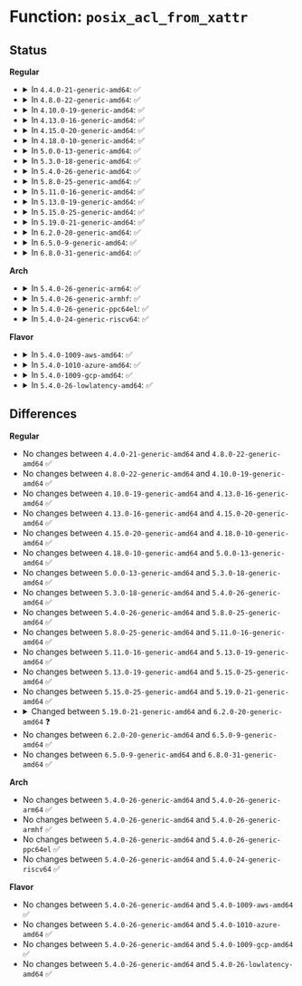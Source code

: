 # Function: <code>posix_acl_from_xattr</code>

## Status
<b>Regular</b>
<ul>
<li>
<details>
<summary>In <code>4.4.0-21-generic-amd64</code>: ✅</summary>

```c
struct posix_acl * posix_acl_from_xattr(struct user_namespace * user_ns, const void * value, size_t size)
```

```json
{
  "name": "posix_acl_from_xattr",
  "collision_type": "Unique Global",
  "inline_type": "No",
  "funcs": [
    {
      "addr": 18446744071581393888,
      "name": "posix_acl_from_xattr",
      "external": true,
      "loc": "fs/posix_acl.c:675",
      "file": "fs/posix_acl.c",
      "inline": "seen, unknown",
      "caller_inline": [],
      "caller_func": [
        "fs/posix_acl.c:posix_acl_xattr_set"
      ]
    }
  ],
  "symbols": [
    {
      "addr": 18446744071581393888,
      "name": "posix_acl_from_xattr",
      "section": ".text",
      "bind": "STB_GLOBAL",
      "size": 361
    }
  ]
}
```
</details>
</li>
<li>
<details>
<summary>In <code>4.8.0-22-generic-amd64</code>: ✅</summary>

```c
struct posix_acl * posix_acl_from_xattr(struct user_namespace * user_ns, const void * value, size_t size)
```

```json
{
  "name": "posix_acl_from_xattr",
  "collision_type": "Unique Global",
  "inline_type": "No",
  "funcs": [
    {
      "addr": 18446744071581571440,
      "name": "posix_acl_from_xattr",
      "external": true,
      "loc": "fs/posix_acl.c:701",
      "file": "fs/posix_acl.c",
      "inline": "seen, unknown",
      "caller_inline": [],
      "caller_func": [
        "fs/posix_acl.c:posix_acl_xattr_set"
      ]
    }
  ],
  "symbols": [
    {
      "addr": 18446744071581571440,
      "name": "posix_acl_from_xattr",
      "section": ".text",
      "bind": "STB_GLOBAL",
      "size": 351
    }
  ]
}
```
</details>
</li>
<li>
<details>
<summary>In <code>4.10.0-19-generic-amd64</code>: ✅</summary>

```c
struct posix_acl * posix_acl_from_xattr(struct user_namespace * user_ns, const void * value, size_t size)
```

```json
{
  "name": "posix_acl_from_xattr",
  "collision_type": "Unique Global",
  "inline_type": "No",
  "funcs": [
    {
      "addr": 18446744071581656208,
      "name": "posix_acl_from_xattr",
      "external": true,
      "loc": "fs/posix_acl.c:733",
      "file": "fs/posix_acl.c",
      "inline": "seen, unknown",
      "caller_inline": [],
      "caller_func": [
        "fs/posix_acl.c:posix_acl_xattr_set",
        "fs/fuse/acl.c:fuse_get_acl"
      ]
    }
  ],
  "symbols": [
    {
      "addr": 18446744071581656208,
      "name": "posix_acl_from_xattr",
      "section": ".text",
      "bind": "STB_GLOBAL",
      "size": 351
    }
  ]
}
```
</details>
</li>
<li>
<details>
<summary>In <code>4.13.0-16-generic-amd64</code>: ✅</summary>

```c
struct posix_acl * posix_acl_from_xattr(struct user_namespace * user_ns, const void * value, size_t size)
```

```json
{
  "name": "posix_acl_from_xattr",
  "collision_type": "Unique Global",
  "inline_type": "No",
  "funcs": [
    {
      "addr": 18446744071581709376,
      "name": "posix_acl_from_xattr",
      "external": true,
      "loc": "fs/posix_acl.c:724",
      "file": "fs/posix_acl.c",
      "inline": "seen, unknown",
      "caller_inline": [],
      "caller_func": [
        "fs/posix_acl.c:posix_acl_xattr_set",
        "fs/fuse/acl.c:fuse_get_acl"
      ]
    }
  ],
  "symbols": [
    {
      "addr": 18446744071581709376,
      "name": "posix_acl_from_xattr",
      "section": ".text",
      "bind": "STB_GLOBAL",
      "size": 355
    }
  ]
}
```
</details>
</li>
<li>
<details>
<summary>In <code>4.15.0-20-generic-amd64</code>: ✅</summary>

```c
struct posix_acl * posix_acl_from_xattr(struct user_namespace * user_ns, const void * value, size_t size)
```

```json
{
  "name": "posix_acl_from_xattr",
  "collision_type": "Unique Global",
  "inline_type": "No",
  "funcs": [
    {
      "addr": 18446744071581855024,
      "name": "posix_acl_from_xattr",
      "external": true,
      "loc": "fs/posix_acl.c:724",
      "file": "fs/posix_acl.c",
      "inline": "seen, unknown",
      "caller_inline": [],
      "caller_func": [
        "fs/posix_acl.c:posix_acl_xattr_set",
        "fs/fuse/acl.c:fuse_get_acl"
      ]
    }
  ],
  "symbols": [
    {
      "addr": 18446744071581855024,
      "name": "posix_acl_from_xattr",
      "section": ".text",
      "bind": "STB_GLOBAL",
      "size": 355
    }
  ]
}
```
</details>
</li>
<li>
<details>
<summary>In <code>4.18.0-10-generic-amd64</code>: ✅</summary>

```c
struct posix_acl * posix_acl_from_xattr(struct user_namespace * user_ns, const void * value, size_t size)
```

```json
{
  "name": "posix_acl_from_xattr",
  "collision_type": "Unique Global",
  "inline_type": "No",
  "funcs": [
    {
      "addr": 18446744071582037536,
      "name": "posix_acl_from_xattr",
      "external": true,
      "loc": "fs/posix_acl.c:724",
      "file": "fs/posix_acl.c",
      "inline": "seen, unknown",
      "caller_inline": [],
      "caller_func": [
        "fs/posix_acl.c:posix_acl_xattr_set",
        "fs/fuse/acl.c:fuse_get_acl"
      ]
    }
  ],
  "symbols": [
    {
      "addr": 18446744071582037536,
      "name": "posix_acl_from_xattr",
      "section": ".text",
      "bind": "STB_GLOBAL",
      "size": 354
    }
  ]
}
```
</details>
</li>
<li>
<details>
<summary>In <code>5.0.0-13-generic-amd64</code>: ✅</summary>

```c
struct posix_acl * posix_acl_from_xattr(struct user_namespace * user_ns, const void * value, size_t size)
```

```json
{
  "name": "posix_acl_from_xattr",
  "collision_type": "Unique Global",
  "inline_type": "No",
  "funcs": [
    {
      "addr": 18446744071582124944,
      "name": "posix_acl_from_xattr",
      "external": true,
      "loc": "fs/posix_acl.c:724",
      "file": "fs/posix_acl.c",
      "inline": "seen, unknown",
      "caller_inline": [],
      "caller_func": [
        "fs/posix_acl.c:posix_acl_xattr_set",
        "fs/fuse/acl.c:fuse_get_acl"
      ]
    }
  ],
  "symbols": [
    {
      "addr": 18446744071582124944,
      "name": "posix_acl_from_xattr",
      "section": ".text",
      "bind": "STB_GLOBAL",
      "size": 354
    }
  ]
}
```
</details>
</li>
<li>
<details>
<summary>In <code>5.3.0-18-generic-amd64</code>: ✅</summary>

```c
struct posix_acl * posix_acl_from_xattr(struct user_namespace * user_ns, const void * value, size_t size)
```

```json
{
  "name": "posix_acl_from_xattr",
  "collision_type": "Unique Global",
  "inline_type": "No",
  "funcs": [
    {
      "addr": 18446744071582286912,
      "name": "posix_acl_from_xattr",
      "external": true,
      "loc": "fs/posix_acl.c:725",
      "file": "fs/posix_acl.c",
      "inline": "seen, unknown",
      "caller_inline": [],
      "caller_func": [
        "fs/posix_acl.c:posix_acl_xattr_set",
        "fs/fuse/acl.c:fuse_get_acl"
      ]
    }
  ],
  "symbols": [
    {
      "addr": 18446744071582286912,
      "name": "posix_acl_from_xattr",
      "section": ".text",
      "bind": "STB_GLOBAL",
      "size": 343
    }
  ]
}
```
</details>
</li>
<li>
<details>
<summary>In <code>5.4.0-26-generic-amd64</code>: ✅</summary>

```c
struct posix_acl * posix_acl_from_xattr(struct user_namespace * user_ns, const void * value, size_t size)
```

```json
{
  "name": "posix_acl_from_xattr",
  "collision_type": "Unique Global",
  "inline_type": "No",
  "funcs": [
    {
      "addr": 18446744071582385888,
      "name": "posix_acl_from_xattr",
      "external": true,
      "loc": "fs/posix_acl.c:725",
      "file": "fs/posix_acl.c",
      "inline": "seen, unknown",
      "caller_inline": [],
      "caller_func": [
        "fs/posix_acl.c:posix_acl_xattr_set",
        "fs/fuse/acl.c:fuse_get_acl"
      ]
    }
  ],
  "symbols": [
    {
      "addr": 18446744071582385888,
      "name": "posix_acl_from_xattr",
      "section": ".text",
      "bind": "STB_GLOBAL",
      "size": 343
    }
  ]
}
```
</details>
</li>
<li>
<details>
<summary>In <code>5.8.0-25-generic-amd64</code>: ✅</summary>

```c
struct posix_acl * posix_acl_from_xattr(struct user_namespace * user_ns, const void * value, size_t size)
```

```json
{
  "name": "posix_acl_from_xattr",
  "collision_type": "Unique Global",
  "inline_type": "No",
  "funcs": [
    {
      "addr": 18446744071582672496,
      "name": "posix_acl_from_xattr",
      "external": true,
      "loc": "fs/posix_acl.c:728",
      "file": "fs/posix_acl.c",
      "inline": "seen, unknown",
      "caller_inline": [],
      "caller_func": [
        "fs/posix_acl.c:posix_acl_xattr_set",
        "fs/fuse/acl.c:fuse_get_acl"
      ]
    }
  ],
  "symbols": [
    {
      "addr": 18446744071582672496,
      "name": "posix_acl_from_xattr",
      "section": ".text",
      "bind": "STB_GLOBAL",
      "size": 397
    }
  ]
}
```
</details>
</li>
<li>
<details>
<summary>In <code>5.11.0-16-generic-amd64</code>: ✅</summary>

```c
struct posix_acl * posix_acl_from_xattr(struct user_namespace * user_ns, const void * value, size_t size)
```

```json
{
  "name": "posix_acl_from_xattr",
  "collision_type": "Unique Global",
  "inline_type": "No",
  "funcs": [
    {
      "addr": 18446744071582741504,
      "name": "posix_acl_from_xattr",
      "external": true,
      "loc": "fs/posix_acl.c:728",
      "file": "fs/posix_acl.c",
      "inline": "seen, unknown",
      "caller_inline": [],
      "caller_func": [
        "fs/posix_acl.c:posix_acl_xattr_set",
        "fs/fuse/acl.c:fuse_get_acl"
      ]
    }
  ],
  "symbols": [
    {
      "addr": 18446744071582741504,
      "name": "posix_acl_from_xattr",
      "section": ".text",
      "bind": "STB_GLOBAL",
      "size": 397
    }
  ]
}
```
</details>
</li>
<li>
<details>
<summary>In <code>5.13.0-19-generic-amd64</code>: ✅</summary>

```c
struct posix_acl * posix_acl_from_xattr(struct user_namespace * user_ns, const void * value, size_t size)
```

```json
{
  "name": "posix_acl_from_xattr",
  "collision_type": "Unique Global",
  "inline_type": "No",
  "funcs": [
    {
      "addr": 18446744071582769312,
      "name": "posix_acl_from_xattr",
      "external": true,
      "loc": "fs/posix_acl.c:770",
      "file": "fs/posix_acl.c",
      "inline": "seen, unknown",
      "caller_inline": [],
      "caller_func": [
        "fs/posix_acl.c:posix_acl_xattr_set",
        "fs/fuse/acl.c:fuse_get_acl"
      ]
    }
  ],
  "symbols": [
    {
      "addr": 18446744071582769312,
      "name": "posix_acl_from_xattr",
      "section": ".text",
      "bind": "STB_GLOBAL",
      "size": 383
    }
  ]
}
```
</details>
</li>
<li>
<details>
<summary>In <code>5.15.0-25-generic-amd64</code>: ✅</summary>

```c
struct posix_acl * posix_acl_from_xattr(struct user_namespace * user_ns, const void * value, size_t size)
```

```json
{
  "name": "posix_acl_from_xattr",
  "collision_type": "Unique Global",
  "inline_type": "No",
  "funcs": [
    {
      "addr": 18446744071583096528,
      "name": "posix_acl_from_xattr",
      "external": true,
      "loc": "fs/posix_acl.c:781",
      "file": "fs/posix_acl.c",
      "inline": "seen, unknown",
      "caller_inline": [],
      "caller_func": [
        "fs/posix_acl.c:posix_acl_xattr_set",
        "fs/fuse/acl.c:fuse_get_acl",
        "security/integrity/evm/evm_main.c:evm_xattr_change"
      ]
    }
  ],
  "symbols": [
    {
      "addr": 18446744071583096528,
      "name": "posix_acl_from_xattr",
      "section": ".text",
      "bind": "STB_GLOBAL",
      "size": 383
    }
  ]
}
```
</details>
</li>
<li>
<details>
<summary>In <code>5.19.0-21-generic-amd64</code>: ✅</summary>

```c
struct posix_acl * posix_acl_from_xattr(struct user_namespace * user_ns, const void * value, size_t size)
```

```json
{
  "name": "posix_acl_from_xattr",
  "collision_type": "Unique Global",
  "inline_type": "No",
  "funcs": [
    {
      "addr": 18446744071583577232,
      "name": "posix_acl_from_xattr",
      "external": true,
      "loc": "fs/posix_acl.c:795",
      "file": "fs/posix_acl.c",
      "inline": "seen, unknown",
      "caller_inline": [],
      "caller_func": [
        "fs/posix_acl.c:posix_acl_xattr_set",
        "fs/fuse/acl.c:fuse_get_acl",
        "security/integrity/evm/evm_main.c:evm_xattr_change"
      ]
    }
  ],
  "symbols": [
    {
      "addr": 18446744071583577232,
      "name": "posix_acl_from_xattr",
      "section": ".text",
      "bind": "STB_GLOBAL",
      "size": 385
    }
  ]
}
```
</details>
</li>
<li>
<details>
<summary>In <code>6.2.0-20-generic-amd64</code>: ✅</summary>

```c
struct posix_acl * posix_acl_from_xattr(struct user_namespace * userns, const void * value, size_t size)
```

```json
{
  "name": "posix_acl_from_xattr",
  "collision_type": "Unique Global",
  "inline_type": "No",
  "funcs": [
    {
      "addr": 18446744071584179376,
      "name": "posix_acl_from_xattr",
      "external": true,
      "loc": "fs/posix_acl.c:774",
      "file": "fs/posix_acl.c",
      "inline": "seen, unknown",
      "caller_inline": [],
      "caller_func": [
        "fs/posix_acl.c:do_set_acl"
      ]
    }
  ],
  "symbols": [
    {
      "addr": 18446744071584179376,
      "name": "posix_acl_from_xattr",
      "section": ".text",
      "bind": "STB_GLOBAL",
      "size": 381
    }
  ]
}
```
</details>
</li>
<li>
<details>
<summary>In <code>6.5.0-9-generic-amd64</code>: ✅</summary>

```c
struct posix_acl * posix_acl_from_xattr(struct user_namespace * userns, const void * value, size_t size)
```

```json
{
  "name": "posix_acl_from_xattr",
  "collision_type": "Unique Global",
  "inline_type": "No",
  "funcs": [
    {
      "addr": 18446744071584407088,
      "name": "posix_acl_from_xattr",
      "external": true,
      "loc": "fs/posix_acl.c:775",
      "file": "fs/posix_acl.c",
      "inline": "seen, unknown",
      "caller_inline": [],
      "caller_func": [
        "fs/posix_acl.c:do_set_acl"
      ]
    }
  ],
  "symbols": [
    {
      "addr": 18446744071584407088,
      "name": "posix_acl_from_xattr",
      "section": ".text",
      "bind": "STB_GLOBAL",
      "size": 342
    }
  ]
}
```
</details>
</li>
<li>
<details>
<summary>In <code>6.8.0-31-generic-amd64</code>: ✅</summary>

```c
struct posix_acl * posix_acl_from_xattr(struct user_namespace * userns, const void * value, size_t size)
```

```json
{
  "name": "posix_acl_from_xattr",
  "collision_type": "Unique Global",
  "inline_type": "No",
  "funcs": [
    {
      "addr": 18446744071584627840,
      "name": "posix_acl_from_xattr",
      "external": true,
      "loc": "fs/posix_acl.c:775",
      "file": "fs/posix_acl.c",
      "inline": "seen, unknown",
      "caller_inline": [],
      "caller_func": [
        "fs/posix_acl.c:do_set_acl"
      ]
    }
  ],
  "symbols": [
    {
      "addr": 18446744071584627840,
      "name": "posix_acl_from_xattr",
      "section": ".text",
      "bind": "STB_GLOBAL",
      "size": 342
    }
  ]
}
```
</details>
</li>
</ul>
<b>Arch</b>
<ul>
<li>
<details>
<summary>In <code>5.4.0-26-generic-arm64</code>: ✅</summary>

```c
struct posix_acl * posix_acl_from_xattr(struct user_namespace * user_ns, const void * value, size_t size)
```

```json
{
  "name": "posix_acl_from_xattr",
  "collision_type": "Unique Global",
  "inline_type": "No",
  "funcs": [
    {
      "addr": 18446603336493985192,
      "name": "posix_acl_from_xattr",
      "external": true,
      "loc": "fs/posix_acl.c:725",
      "file": "fs/posix_acl.c",
      "inline": "seen, unknown",
      "caller_inline": [],
      "caller_func": [
        "fs/posix_acl.c:posix_acl_xattr_set",
        "fs/fuse/acl.c:fuse_get_acl"
      ]
    }
  ],
  "symbols": [
    {
      "addr": 18446603336493985192,
      "name": "posix_acl_from_xattr",
      "section": ".text",
      "bind": "STB_GLOBAL",
      "size": 380
    }
  ]
}
```
</details>
</li>
<li>
<details>
<summary>In <code>5.4.0-26-generic-armhf</code>: ✅</summary>

```c
struct posix_acl * posix_acl_from_xattr(struct user_namespace * user_ns, const void * value, size_t size)
```

```json
{
  "name": "posix_acl_from_xattr",
  "collision_type": "Unique Global",
  "inline_type": "No",
  "funcs": [
    {
      "addr": 3227448880,
      "name": "posix_acl_from_xattr",
      "external": true,
      "loc": "fs/posix_acl.c:725",
      "file": "fs/posix_acl.c",
      "inline": "seen, unknown",
      "caller_inline": [],
      "caller_func": [
        "fs/posix_acl.c:posix_acl_xattr_set",
        "fs/fuse/acl.c:fuse_get_acl"
      ]
    }
  ],
  "symbols": [
    {
      "addr": 3227448880,
      "name": "posix_acl_from_xattr",
      "section": ".text",
      "bind": "STB_GLOBAL",
      "size": 396
    }
  ]
}
```
</details>
</li>
<li>
<details>
<summary>In <code>5.4.0-26-generic-ppc64el</code>: ✅</summary>

```c
struct posix_acl * posix_acl_from_xattr(struct user_namespace * user_ns, const void * value, size_t size)
```

```json
{
  "name": "posix_acl_from_xattr",
  "collision_type": "Unique Global",
  "inline_type": "No",
  "funcs": [
    {
      "addr": 13835058055287630080,
      "name": "posix_acl_from_xattr",
      "external": true,
      "loc": "fs/posix_acl.c:725",
      "file": "fs/posix_acl.c",
      "inline": "seen, unknown",
      "caller_inline": [],
      "caller_func": [
        "fs/posix_acl.c:posix_acl_xattr_set",
        "fs/fuse/acl.c:fuse_get_acl"
      ]
    }
  ],
  "symbols": [
    {
      "addr": 13835058055287630080,
      "name": "posix_acl_from_xattr",
      "section": ".text",
      "bind": "STB_GLOBAL",
      "size": 680
    }
  ]
}
```
</details>
</li>
<li>
<details>
<summary>In <code>5.4.0-24-generic-riscv64</code>: ✅</summary>

```c
struct posix_acl * posix_acl_from_xattr(struct user_namespace * user_ns, const void * value, size_t size)
```

```json
{
  "name": "posix_acl_from_xattr",
  "collision_type": "Unique Global",
  "inline_type": "No",
  "funcs": [
    {
      "addr": 18446743936273502344,
      "name": "posix_acl_from_xattr",
      "external": true,
      "loc": "fs/posix_acl.c:725",
      "file": "fs/posix_acl.c",
      "inline": "seen, unknown",
      "caller_inline": [],
      "caller_func": [
        "fs/posix_acl.c:posix_acl_xattr_set",
        "fs/fuse/acl.c:fuse_get_acl"
      ]
    }
  ],
  "symbols": [
    {
      "addr": 18446743936273502344,
      "name": "posix_acl_from_xattr",
      "section": ".text",
      "bind": "STB_GLOBAL",
      "size": 282
    }
  ]
}
```
</details>
</li>
</ul>
<b>Flavor</b>
<ul>
<li>
<details>
<summary>In <code>5.4.0-1009-aws-amd64</code>: ✅</summary>

```c
struct posix_acl * posix_acl_from_xattr(struct user_namespace * user_ns, const void * value, size_t size)
```

```json
{
  "name": "posix_acl_from_xattr",
  "collision_type": "Unique Global",
  "inline_type": "No",
  "funcs": [
    {
      "addr": 18446744071582354624,
      "name": "posix_acl_from_xattr",
      "external": true,
      "loc": "fs/posix_acl.c:725",
      "file": "fs/posix_acl.c",
      "inline": "seen, unknown",
      "caller_inline": [],
      "caller_func": [
        "fs/posix_acl.c:posix_acl_xattr_set",
        "fs/fuse/acl.c:fuse_get_acl"
      ]
    }
  ],
  "symbols": [
    {
      "addr": 18446744071582354624,
      "name": "posix_acl_from_xattr",
      "section": ".text",
      "bind": "STB_GLOBAL",
      "size": 343
    }
  ]
}
```
</details>
</li>
<li>
<details>
<summary>In <code>5.4.0-1010-azure-amd64</code>: ✅</summary>

```c
struct posix_acl * posix_acl_from_xattr(struct user_namespace * user_ns, const void * value, size_t size)
```

```json
{
  "name": "posix_acl_from_xattr",
  "collision_type": "Unique Global",
  "inline_type": "No",
  "funcs": [
    {
      "addr": 18446744071582292336,
      "name": "posix_acl_from_xattr",
      "external": true,
      "loc": "fs/posix_acl.c:725",
      "file": "fs/posix_acl.c",
      "inline": "seen, unknown",
      "caller_inline": [],
      "caller_func": [
        "fs/posix_acl.c:posix_acl_xattr_set",
        "fs/fuse/acl.c:fuse_get_acl"
      ]
    }
  ],
  "symbols": [
    {
      "addr": 18446744071582292336,
      "name": "posix_acl_from_xattr",
      "section": ".text",
      "bind": "STB_GLOBAL",
      "size": 343
    }
  ]
}
```
</details>
</li>
<li>
<details>
<summary>In <code>5.4.0-1009-gcp-amd64</code>: ✅</summary>

```c
struct posix_acl * posix_acl_from_xattr(struct user_namespace * user_ns, const void * value, size_t size)
```

```json
{
  "name": "posix_acl_from_xattr",
  "collision_type": "Unique Global",
  "inline_type": "No",
  "funcs": [
    {
      "addr": 18446744071582345104,
      "name": "posix_acl_from_xattr",
      "external": true,
      "loc": "fs/posix_acl.c:725",
      "file": "fs/posix_acl.c",
      "inline": "seen, unknown",
      "caller_inline": [],
      "caller_func": [
        "fs/posix_acl.c:posix_acl_xattr_set",
        "fs/fuse/acl.c:fuse_get_acl"
      ]
    }
  ],
  "symbols": [
    {
      "addr": 18446744071582345104,
      "name": "posix_acl_from_xattr",
      "section": ".text",
      "bind": "STB_GLOBAL",
      "size": 343
    }
  ]
}
```
</details>
</li>
<li>
<details>
<summary>In <code>5.4.0-26-lowlatency-amd64</code>: ✅</summary>

```c
struct posix_acl * posix_acl_from_xattr(struct user_namespace * user_ns, const void * value, size_t size)
```

```json
{
  "name": "posix_acl_from_xattr",
  "collision_type": "Unique Global",
  "inline_type": "No",
  "funcs": [
    {
      "addr": 18446744071582424688,
      "name": "posix_acl_from_xattr",
      "external": true,
      "loc": "fs/posix_acl.c:725",
      "file": "fs/posix_acl.c",
      "inline": "seen, unknown",
      "caller_inline": [],
      "caller_func": [
        "fs/posix_acl.c:posix_acl_xattr_set",
        "fs/fuse/acl.c:fuse_get_acl"
      ]
    }
  ],
  "symbols": [
    {
      "addr": 18446744071582424688,
      "name": "posix_acl_from_xattr",
      "section": ".text",
      "bind": "STB_GLOBAL",
      "size": 343
    }
  ]
}
```
</details>
</li>
</ul>

## Differences
<b>Regular</b>
<ul>
<li>
No changes between <code>4.4.0-21-generic-amd64</code> and <code>4.8.0-22-generic-amd64</code> ✅
</li>
<li>
No changes between <code>4.8.0-22-generic-amd64</code> and <code>4.10.0-19-generic-amd64</code> ✅
</li>
<li>
No changes between <code>4.10.0-19-generic-amd64</code> and <code>4.13.0-16-generic-amd64</code> ✅
</li>
<li>
No changes between <code>4.13.0-16-generic-amd64</code> and <code>4.15.0-20-generic-amd64</code> ✅
</li>
<li>
No changes between <code>4.15.0-20-generic-amd64</code> and <code>4.18.0-10-generic-amd64</code> ✅
</li>
<li>
No changes between <code>4.18.0-10-generic-amd64</code> and <code>5.0.0-13-generic-amd64</code> ✅
</li>
<li>
No changes between <code>5.0.0-13-generic-amd64</code> and <code>5.3.0-18-generic-amd64</code> ✅
</li>
<li>
No changes between <code>5.3.0-18-generic-amd64</code> and <code>5.4.0-26-generic-amd64</code> ✅
</li>
<li>
No changes between <code>5.4.0-26-generic-amd64</code> and <code>5.8.0-25-generic-amd64</code> ✅
</li>
<li>
No changes between <code>5.8.0-25-generic-amd64</code> and <code>5.11.0-16-generic-amd64</code> ✅
</li>
<li>
No changes between <code>5.11.0-16-generic-amd64</code> and <code>5.13.0-19-generic-amd64</code> ✅
</li>
<li>
No changes between <code>5.13.0-19-generic-amd64</code> and <code>5.15.0-25-generic-amd64</code> ✅
</li>
<li>
No changes between <code>5.15.0-25-generic-amd64</code> and <code>5.19.0-21-generic-amd64</code> ✅
</li>
<li>
<details>
<summary>Changed between <code>5.19.0-21-generic-amd64</code> and <code>6.2.0-20-generic-amd64</code> ❓</summary>
<ul>
<li>
<b>Param added. </b>
<code>struct user_namespace * userns</code>
</li>
<li>
<b>Param removed. </b>
<code>struct user_namespace * user_ns</code>
</li>
</ul>
</details>
</li>
<li>
No changes between <code>6.2.0-20-generic-amd64</code> and <code>6.5.0-9-generic-amd64</code> ✅
</li>
<li>
No changes between <code>6.5.0-9-generic-amd64</code> and <code>6.8.0-31-generic-amd64</code> ✅
</li>
</ul>
<b>Arch</b>
<ul>
<li>
No changes between <code>5.4.0-26-generic-amd64</code> and <code>5.4.0-26-generic-arm64</code> ✅
</li>
<li>
No changes between <code>5.4.0-26-generic-amd64</code> and <code>5.4.0-26-generic-armhf</code> ✅
</li>
<li>
No changes between <code>5.4.0-26-generic-amd64</code> and <code>5.4.0-26-generic-ppc64el</code> ✅
</li>
<li>
No changes between <code>5.4.0-26-generic-amd64</code> and <code>5.4.0-24-generic-riscv64</code> ✅
</li>
</ul>
<b>Flavor</b>
<ul>
<li>
No changes between <code>5.4.0-26-generic-amd64</code> and <code>5.4.0-1009-aws-amd64</code> ✅
</li>
<li>
No changes between <code>5.4.0-26-generic-amd64</code> and <code>5.4.0-1010-azure-amd64</code> ✅
</li>
<li>
No changes between <code>5.4.0-26-generic-amd64</code> and <code>5.4.0-1009-gcp-amd64</code> ✅
</li>
<li>
No changes between <code>5.4.0-26-generic-amd64</code> and <code>5.4.0-26-lowlatency-amd64</code> ✅
</li>
</ul>

